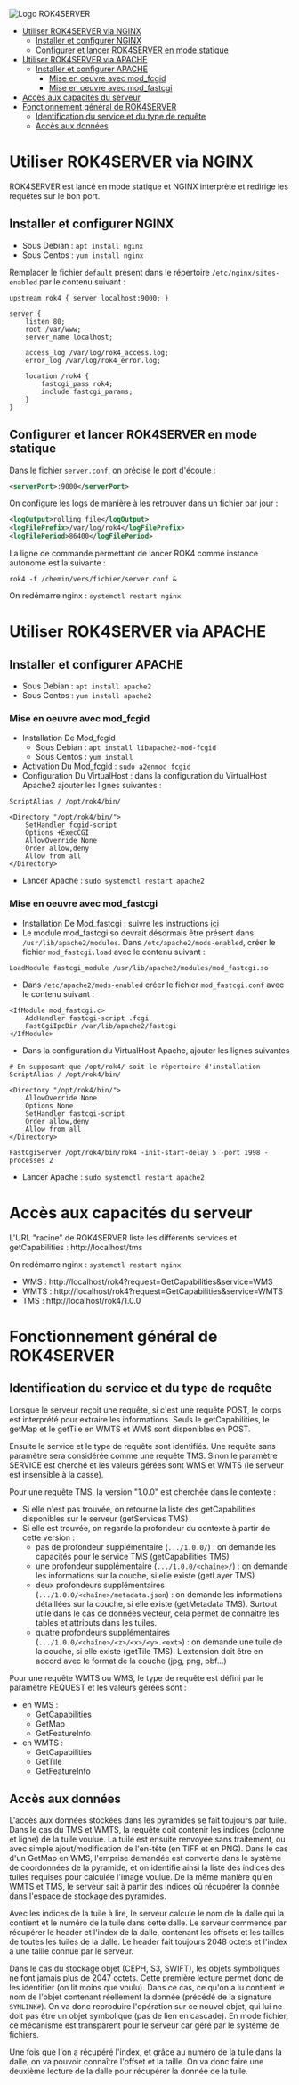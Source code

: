 ![Logo ROK4SERVER](../docs/images/rok4server.png)

<!-- TOC START min:1 max:3 link:true update:true -->
- [Utiliser ROK4SERVER via NGINX](#utiliser-rok4server-via-nginx)
    - [Installer et configurer NGINX](#installer-et-configurer-nginx)
    - [Configurer et lancer ROK4SERVER en mode statique](#configurer-et-lancer-rok4server-en-mode-statique)
- [Utiliser ROK4SERVER via APACHE](#utiliser-rok4server-via-apache)
    - [Installer et configurer APACHE](#installer-et-configurer-apache)
        - [Mise en oeuvre avec mod_fcgid](#mise-en-oeuvre-avec-mod_fcgid)
        - [Mise en oeuvre avec mod_fastcgi](#mise-en-oeuvre-avec-mod_fastcgi)
- [Accès aux capacités du serveur](#accès-aux-capacités-du-serveur)
- [Fonctionnement général de ROK4SERVER](#fonctionnement-général-de-rok4server)
    - [Identification du service et du type de requête](#identification-du-service-et-du-type-de-requête)
    - [Accès aux données](#accès-aux-données)

<!-- TOC END -->

# Utiliser ROK4SERVER via NGINX

ROK4SERVER est lancé en mode statique et NGINX interprète et redirige les requêtes sur le bon port.

## Installer et configurer NGINX

* Sous Debian : `apt install nginx`
* Sous Centos : `yum install nginx`

Remplacer le fichier `default` présent dans le répertoire `/etc/nginx/sites-enabled` par le contenu suivant :

```
upstream rok4 { server localhost:9000; }

server {
    listen 80;
    root /var/www;
    server_name localhost;

    access_log /var/log/rok4_access.log;
    error_log /var/log/rok4_error.log;

    location /rok4 {
        fastcgi_pass rok4;
        include fastcgi_params;
    }
}
```

## Configurer et lancer ROK4SERVER en mode statique

Dans le fichier `server.conf`, on précise le port d'écoute :

```xml
<serverPort>:9000</serverPort>
```

On configure les logs de manière à les retrouver dans un fichier par jour :

```xml
<logOutput>rolling_file</logOutput>
<logFilePrefix>/var/log/rok4</logFilePrefix>
<logFilePeriod>86400</logFilePeriod>
```

La ligne de commande permettant de lancer ROK4 comme instance autonome est la suivante :
```
rok4 -f /chemin/vers/fichier/server.conf &
```

On redémarre nginx : `systemctl restart nginx`

# Utiliser ROK4SERVER via APACHE

## Installer et configurer APACHE

* Sous Debian : `apt install apache2`
* Sous Centos : `yum install apache2`

### Mise en oeuvre avec mod_fcgid

* Installation De Mod_fcgid
    - Sous Debian : `apt install libapache2-mod-fcgid`
    - Sous Centos : `yum install `
* Activation Du Mod_fcgid : `sudo a2enmod fcgid`
* Configuration Du VirtualHost : dans la configuration du VirtualHost Apache2  ajouter les lignes suivantes :

```
ScriptAlias / /opt/rok4/bin/

<Directory "/opt/rok4/bin/">
    SetHandler fcgid-script
    Options +ExecCGI
    AllowOverride None
    Order allow,deny
    Allow from all
</Directory>
```
* Lancer Apache : `sudo systemctl restart apache2`


### Mise en oeuvre avec mod_fastcgi

* Installation De Mod_fastcgi : suivre les instructions [ici](https://fastcgi-archives.github.io/mod_fastcgi/INSTALL.html)
* Le module mod_fastcgi.so devrait désormais être présent dans `/usr/lib/apache2/modules`. Dans `/etc/apache2/mods-enabled`, créer le fichier `mod_fastcgi.load` avec le contenu suivant :

```
LoadModule fastcgi_module /usr/lib/apache2/modules/mod_fastcgi.so
```
* Dans `/etc/apache2/mods-enabled` créer le fichier `mod_fastcgi.conf` avec le contenu suivant :

```
<IfModule mod_fastcgi.c>
    AddHandler fastcgi-script .fcgi
    FastCgiIpcDir /var/lib/apache2/fastcgi
</IfModule>
```
* Dans la configuration du VirtualHost Apache, ajouter les lignes suivantes

```
# En supposant que /opt/rok4/ soit le répertoire d'installation
ScriptAlias / /opt/rok4/bin/

<Directory "/opt/rok4/bin/">
    AllowOverride None
    Options None
    SetHandler fastcgi-script
    Order allow,deny
    Allow from all
</Directory>

FastCgiServer /opt/rok4/bin/rok4 -init-start-delay 5 -port 1998 -processes 2
```
* Lancer Apache : `sudo systemctl restart apache2`

# Accès aux capacités du serveur

L'URL "racine" de ROK4SERVER liste les différents services et getCapabilities : http://localhost/tms

On redémarre nginx : `systemctl restart nginx`
* WMS : http://localhost/rok4?request=GetCapabilities&service=WMS
* WMTS : http://localhost/rok4?request=GetCapabilities&service=WMTS
* TMS : http://localhost/rok4/1.0.0

# Fonctionnement général de ROK4SERVER

## Identification du service et du type de requête

Lorsque le serveur reçoit une requête, si c'est une requête POST, le corps est interprété pour extraire les informations. Seuls le getCapabilities, le getMap et le getTile en WMTS et WMS sont disponibles en POST.

Ensuite le service et le type de requête sont identifiés. Une requête sans paramètre sera considérée comme une requête TMS. Sinon le paramètre SERVICE est cherché et les valeurs gérées sont WMS et WMTS (le serveur est insensible à la casse).

Pour une requête TMS, la version "1.0.0" est cherchée dans le contexte :
* Si elle n'est pas trouvée, on retourne la liste des getCapabilities disponibles sur le serveur (getServices TMS)
* Si elle est trouvée, on regarde la profondeur du contexte à partir de cette version :
    - pas de profondeur supplémentaire (`.../1.0.0/`) : on demande les capacités pour le service TMS (getCapabilities TMS)
    - une profondeur supplémentaire (`.../1.0.0/<chaîne>/`) : on demande les informations sur la couche, si elle existe (getLayer TMS)
    - deux profondeurs supplémentaires (`.../1.0.0/<chaîne>/metadata.json`) : on demande les informations détaillées sur la couche, si elle existe (getMetadata TMS). Surtout utile dans le cas de données vecteur, cela permet de connaître les tables et attributs dans les tuiles.
    - quatre profondeurs supplémentaires (`.../1.0.0/<chaîne>/<z>/<x>/<y>.<ext>`) : on demande une tuile de la couche, si elle existe (getTile TMS). L'extension doit être en accord avec le format de la couche (jpg, png, pbf...)

Pour une requête WMTS ou WMS, le type de requête est défini par le paramètre REQUEST et les valeurs gérées sont :
* en WMS :
    - GetCapabilities
    - GetMap
    - GetFeatureInfo
* en WMTS :
    - GetCapabilities
    - GetTile
    - GetFeatureInfo

## Accès aux données

L'accès aux données stockées dans les pyramides se fait toujours par tuile. Dans le cas du TMS et WMTS, la requête doit contenir les indices (colonne et ligne) de la tuile voulue. La tuile est ensuite renvoyée sans traitement, ou avec simple ajout/modification de l'en-tête (en TIFF et en PNG). Dans le cas d'un GetMap en WMS, l'emprise demandée est convertie dans le système de coordonnées de la pyramide, et on identifie ainsi la liste des indices des tuiles requises pour calculée l'image voulue. De la même manière qu'en WMTS et TMS, le serveur sait à partir des indices où récupérer la donnée dans l'espace de stockage des pyramides.

Avec les indices de la tuile à lire, le serveur calcule le nom de la dalle qui la contient et le numéro de la tuile dans cette dalle. Le serveur commence par récupérer le header et l'index de la dalle, contenant les offsets et les tailles de toutes les tuiles de la dalle. Le header fait toujours 2048 octets et l'index a une taille connue par le serveur.

Dans le cas du stockage objet (CEPH, S3, SWIFT), les objets symboliques ne font jamais plus de 2047 octets. Cette première lecture permet donc de les identifier (on lit moins que voulu). Dans ce cas, ce qu'on a lu contient le nom de l'objet contenant réellement la donnée (précédé de la signature `SYMLINK#`). On va donc reproduire l'opération sur ce nouvel objet, qui lui ne doit pas être un objet symbolique (pas de lien en cascade). En mode fichier, ce mécanisme est transparent pour le serveur car géré par le système de fichiers.

Une fois que l'on a récupéré l'index, et grâce au numéro de la tuile dans la dalle, on va pouvoir connaître l'offset et la taille. On va donc faire une deuxième lecture de la dalle pour récupérer la donnée de la tuile.
